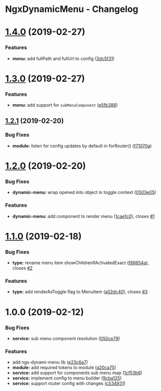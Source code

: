 # NgxDynamicMenu - Changelog

# [1.4.0](https://github.com/orchestratora/ngx-dynamic-menu/compare/v1.3.0...v1.4.0) (2019-02-27)


### Features

* **menu:** add fullPath and fullUrl to config ([3dc5f31](https://github.com/orchestratora/ngx-dynamic-menu/commit/3dc5f31))

# [1.3.0](https://github.com/orchestratora/ngx-dynamic-menu/compare/v1.2.1...v1.3.0) (2019-02-27)


### Features

* **menu:** add support for `subMenuComponent` ([e5fb388](https://github.com/orchestratora/ngx-dynamic-menu/commit/e5fb388))

## [1.2.1](https://github.com/orchestratora/ngx-dynamic-menu/compare/v1.2.0...v1.2.1) (2019-02-20)


### Bug Fixes

* **module:** listen for config updates by default in forRouter() ([f71070a](https://github.com/orchestratora/ngx-dynamic-menu/commit/f71070a))

# [1.2.0](https://github.com/orchestratora/ngx-dynamic-menu/compare/v1.1.0...v1.2.0) (2019-02-20)


### Bug Fixes

* **dynamic-menu:** wrap opened into object in toggle context ([0503e05](https://github.com/orchestratora/ngx-dynamic-menu/commit/0503e05))


### Features

* **dynamic-menu:** add component to render menu ([1cae1c0](https://github.com/orchestratora/ngx-dynamic-menu/commit/1cae1c0)), closes [#1](https://github.com/orchestratora/ngx-dynamic-menu/issues/1)

# [1.1.0](https://github.com/orchestratora/ngx-dynamic-menu/compare/v1.0.0...v1.1.0) (2019-02-18)


### Bug Fixes

* **type:** rename menu item showChildrenIfActivatedExact ([f86654a](https://github.com/orchestratora/ngx-dynamic-menu/commit/f86654a)), closes [#2](https://github.com/orchestratora/ngx-dynamic-menu/issues/2)


### Features

* **type:** add renderAsToggle flag to MenuItem ([a02dc40](https://github.com/orchestratora/ngx-dynamic-menu/commit/a02dc40)), closes [#3](https://github.com/orchestratora/ngx-dynamic-menu/issues/3)

# 1.0.0 (2019-02-12)


### Bug Fixes

* **service:** sub menu component resolution ([050ce79](https://github.com/orchestratora/ngx-dynamic-menu/commit/050ce79))


### Features

* add ngx-dynami-menu lib ([e23c6a7](https://github.com/orchestratora/ngx-dynamic-menu/commit/e23c6a7))
* **module:** add required tokens to module ([a20ca75](https://github.com/orchestratora/ngx-dynamic-menu/commit/a20ca75))
* **service:** add support for components sub menu map ([1cf53b6](https://github.com/orchestratora/ngx-dynamic-menu/commit/1cf53b6))
* **service:** implement config to menu builder ([9cba125](https://github.com/orchestratora/ngx-dynamic-menu/commit/9cba125))
* **service:** support router config with changes ([c534931](https://github.com/orchestratora/ngx-dynamic-menu/commit/c534931))
